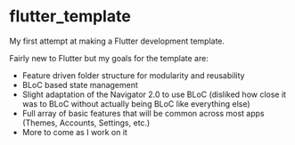 # flutter_template

My first attempt at making a Flutter development template.

Fairly new to Flutter but my goals for the template are:
- Feature driven folder structure for modularity and reusability
- BLoC based state management
- Slight adaptation of the Navigator 2.0 to use BLoC (disliked how close it was to BLoC without actually being BLoC like everything else)
- Full array of basic features that will be common across most apps (Themes, Accounts, Settings, etc.)
- More to come as I work on it